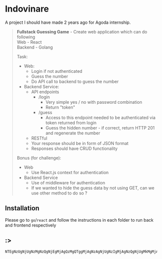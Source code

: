 # Indovinare

A project I should have made 2 years ago for Agoda internship.

> **Fullstack Guessing Game** - Create web application which can do following  
> Web - React  
> Backend - Golang
>
> Task:
>
> - Web:
>   - Login if not authenticated
>   - Guess the number
>   - Do API call to backend to guess the number
> - Backend Service:
>   - API endpoints
>     - /login
>       - Very simple yes / no with password combination
>       - Return "token"
>     - /guess
>       - Access to this endpoint needed to be authenticated via token returned from login
>       - Guess the hidden number - if correct, return HTTP 201 and regenerate the number
>   - RESTful
>   - Your response should be in form of JSON format
>   - Responses should have CRUD functionality
>
> Bonus (for challenge):
>
> - Web
>   - Use React.js context for authentication
> - Backend Service
>   - Use of middleware for authentication
>   - If we wanted to hide the guess data by not using GET, can we use other method to do so ?

## Installation

Please go to `go`/`react` and follow the instructions in each folder to run back and frontend respectively

## :>

```
NTEgNzUgNjUgNzMgNzQgNjEgMjAgQzMgQTggMjAgNzAgNjUgNzIgMjAgNzQgNjUgMkMgMjAgNEUgNjUgNkMgNkMgNkY=
```
